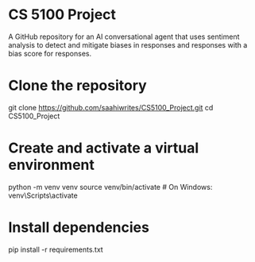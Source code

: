 # CS 5100 Project 

A GitHub repository for an AI conversational agent that uses sentiment analysis to detect and mitigate biases in responses and responses with a bias score for responses.


# Clone the repository
git clone https://github.com/saahiwrites/CS5100_Project.git
cd CS5100_Project

# Create and activate a virtual environment
python -m venv venv
source venv/bin/activate  # On Windows: venv\Scripts\activate

# Install dependencies
pip install -r requirements.txt


